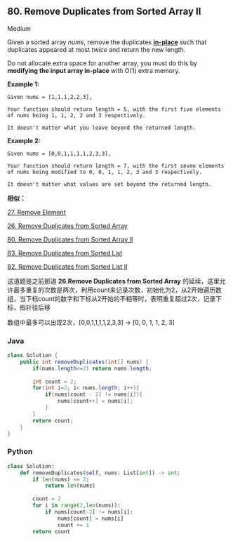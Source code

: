 ## 80. Remove Duplicates from Sorted Array II

Medium

Given a sorted array *nums*, remove the duplicates [**in-place**](https://en.wikipedia.org/wiki/In-place_algorithm) such that duplicates appeared at most *twice* and return the new length.

Do not allocate extra space for another array, you must do this by **modifying the input array in-place** with O(1) extra memory.

**Example 1:**

```
Given nums = [1,1,1,2,2,3],

Your function should return length = 5, with the first five elements of nums being 1, 1, 2, 2 and 3 respectively.

It doesn't matter what you leave beyond the returned length.
```

**Example 2:**

```
Given nums = [0,0,1,1,1,1,2,3,3],

Your function should return length = 7, with the first seven elements of nums being modified to 0, 0, 1, 1, 2, 3 and 3 respectively.

It doesn't matter what values are set beyond the returned length.
```

**相似：**

[27. Remove Element](https://github.com/angelOnly/leetcode/blob/master/27.%20Remove%20Element.md)  

[26. Remove Duplicates from Sorted Array](https://github.com/angelOnly/leetcode/blob/master/26.%20Remove%20Duplicates%20from%20Sorted%20Array.md)  

 [80. Remove Duplicates from Sorted Array II](https://github.com/angelOnly/leetcode/blob/master/80.%20Remove%20Duplicates%20from%20Sorted%20Array%20II.md)

[83. Remove Duplicates from Sorted List](https://github.com/angelOnly/leetcode/blob/master/83.%20Remove%20Duplicates%20from%20Sorted%20List.md)

[82. Remove Duplicates from Sorted List II](https://github.com/angelOnly/leetcode/blob/master/82.%20Remove%20Duplicates%20from%20Sorted%20List%20II.md)

这道题是之前那道 **26.Remove Duplicates from Sorted Array** 的延续，这里允许最多重复的次数是两次，利用count来记录次数，初始化为2，从2开始遍历数组，当下标count的数字和下标从2开始的不相等时，表明重复超过2次，记录下标，指针往后移

数组中最多可以出现2次，[0,0,1,1,1,1,2,3,3] -> [0, 0, 1, 1, 2, 3]

### Java

```java
class Solution {
    public int removeDuplicates(int[] nums) {
        if(nums.length<=2) return nums.length;
        
        int count = 2;
        for(int i=2; i< nums.length; i++){
            if(nums[count - 2] != nums[i]){
                nums[count++] = nums[i];
            }
        }
        return count;
    }
}
```

### Python

```python
class Solution:
    def removeDuplicates(self, nums: List[int]) -> int:
        if len(nums) <= 2:
            return len(nums)
        
        count = 2
        for i in range(2,len(nums)):
            if nums[count-2] != nums[i]:
                nums[count] = nums[i]
                count += 1
        return count
```

